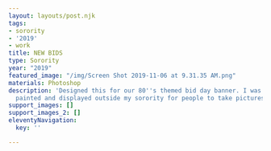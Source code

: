 ```yaml
---
layout: layouts/post.njk
tags:
- sorority
- '2019'
- work
title: NEW BIDS
type: Sorority
year: "2019"
featured_image: "/img/Screen Shot 2019-11-06 at 9.31.35 AM.png"
materials: Photoshop
description: 'Designed this for our 80''s themed bid day banner. I was projected,
  painted and displayed outside my sorority for people to take pictures in front of. '
support_images: []
support_images_2: []
eleventyNavigation:
  key: ''

---
```

